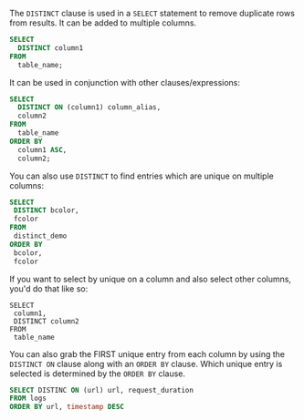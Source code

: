 The `DISTINCT` clause is used in a `SELECT` statement to remove duplicate rows from results. It can be added to multiple columns.
```SQL
SELECT
  DISTINCT column1
FROM
  table_name;
  ```
It can be used in conjunction with other clauses/expressions:
```SQL
SELECT
  DISTINCT ON (column1) column_alias,
  column2
FROM
  table_name
ORDER BY
  column1 ASC,
  column2;
  ```
 You can also use `DISTINCT` to find entries which are unique on multiple columns:
 ```SQL
 SELECT
  DISTINCT bcolor,
  fcolor
FROM
  distinct_demo
ORDER BY
  bcolor,
  fcolor
 ```
 
 If you want to select by unique on a column and also select other columns, you'd do that like so:
 ```postgreSQL
 SELECT
  column1,
  DISTINCT column2
FROM
  table_name
 
 ```
 
 You can also grab the FIRST unique entry from each column by using the `DISTINCT ON` clause along with an `ORDER BY` clause. Which unique entry is selected is determined by the `ORDER BY` clause.
 ```SQL
 SELECT DISTINC ON (url) url, request_duration
 FROM logs
 ORDER BY url, timestamp DESC
 ```
